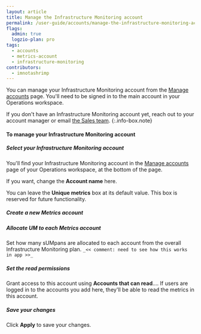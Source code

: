 ```yaml
---
layout: article
title: Manage the Infrastructure Monitoring account
permalink: /user-guide/accounts/manage-the-infrastructure-monitoring-account.html
flags:
  admin: true
  logzio-plan: pro
tags:
  - accounts
  - metrics-account
  - infrastructure-monitoring
contributors:
  - imnotashrimp
---
```


You can manage your Infrastructure Monitoring account
from the [Manage accounts](https://app.logz.io/#/dashboard/settings/manage-accounts) page.
You'll need to be signed in to the main account in your Operations workspace.

If you don't have an Infrastructure Monitoring account yet,
reach out to your account manager or email [the Sales team](mailto:sales@logz.io).
{:.info-box.note}

#### To manage your Infrastructure Monitoring account

<div class="tasklist">

##### Select your Infrastructure Monitoring account

You'll find your Infrastructure Monitoring account
in the [Manage accounts](https://app.logz.io/#/dashboard/settings/manage-accounts) page
of your Operations workspace,
at the bottom of the page.

If you want, change the **Account name** here.

You can leave the **Unique metrics** box at its default value.
This box is reserved for future functionality.  <!-- comment: is this active yet? -->

##### Create a new Metrics account

##### Allocate UM to each Metrics account

Set how many sUMpans are allocated to each account from the overall Infrastructure Monitoring plan. 
`_<< comment: need to see how this works in app >>_`

##### Set the read permissions

Grant access to this account using **Accounts that can read**….
If users are logged in to the accounts you add here,
they'll be able to read the metrics in this account.

##### Save your changes

Click **Apply** to save your changes.

</div>
